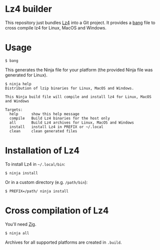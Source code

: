 # Lz4 builder

This repository just bundles [Lz4](https://github.com/lz4/lz4) into a Git project.
It provides a [bang](https://codeberg.org/cdsoft/bang) file to cross compile lz4 for Linux, MacOS and Windows.

# Usage

```
$ bang
```

This generates the Ninja file for your platform (the provided Ninja file was generated for Linux).

```
$ ninja help
Distribution of lzip binaries for Linux, MacOS and Windows.

This Ninja build file will compile and install lz4 for Linux, MacOS and Windows

Targets:
  help      show this help message
  compile   Build Lz4 binaries for the host only
  all       Build Lz4 archives for Linux, MacOS and Windows
  install   install Lz4 in PREFIX or ~/.local
  clean     clean generated files
```

# Installation of Lz4

To install Lz4 in `~/.local/bin`:

```
$ ninja install
```

Or in a custom directory (e.g. `/path/bin`):

```
$ PREFIX=/path/ ninja install
```

# Cross compilation of Lz4

You'll need [Zig](https://ziglang.org).

```
$ ninja all
```

Archives for all supported platforms are created in `.build`.
